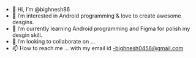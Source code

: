 - 👋 Hi, I’m @bighnesh86
- 👀 I’m interested in Android programming & love to create awesome desgins.
- 🌱 I’m currently learning Android programming and Figma for polish my desgin skill.
- 💞️ I’m looking to collaborate on ...
- 📫 How to reach me ... with my email id -bighnesh0456@gmail.com

<!---
bighnesh86/bighnesh86 is a ✨ special ✨ repository because its `README.md` (this file) appears on your GitHub profile.
You can click the Preview link to take a look at your changes.
--->
